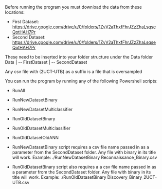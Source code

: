 Before running the program you must download the data from these locations:
- First Dataset: https://drive.google.com/drive/u/0/folders/1ZvV2aThxfFhrJZzZhaLsqseQotHAH7Pr
- Second Dataset: https://drive.google.com/drive/u/0/folders/1ZvV2aThxfFhrJZzZhaLsqseQotHAH7Pr

These need to be inserted into your folder structure under the Data folder
  Data
    | -- FirstDataset
    | -- SecondDataset

Any csv file with (2UCT-UTB) as a suffix is a file that is oversampled

You can run the program by running any of the following Powershell scripts:
- RunAll
- RunNewDatasetBinary
- RunNewDatasetMulticlassifier
- RunOldDatasetBinary
- RunOldDatasetMulticlassifier
- RunOldDatasetOldANN

- RunNewDatasetBinary script requires a csv file name passed in as a parameter from the SecondDataset folder. Any file with binary in its title will work.
    Example: ./RunNewDatasetBinary Reconnaissance_Binary.csv
- RunOldDatasetBinary script also requires a a csv file name passed in as a parameter from the SecondDataset folder. Any file with binary in its title will work.
    Example: ./RunOldDatasetBinary Discovery_Binary_2UCT-UTB.csv
